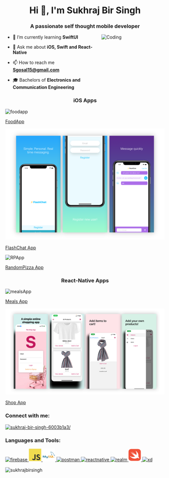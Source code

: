 




<h1 align="center">Hi 👋, I'm Sukhraj Bir Singh</h1>
<h3 align="center">A passionate self thought mobile developer</h3>

<img align="right" alt="Coding" width="200" height ="150" src="https://cdn.dribbble.com/users/1162077/screenshots/4649464/skatter-programmer.gif">
 
- 🌱 I’m currently learning **SwiftUI**

- 💬 Ask me about **iOS, Swift and React-Native**

- 📫 How to reach me **Sgosal15@gmail.com**

- 🎓 Bachelors of **Electronics and Communication Engineering**


<h3 align = "center">iOS Apps</h3>
<div>
 <img alt = "foodapp" src = "https://github.com/SukhrajBirSingh/FoodApp/blob/main/foodApp.png?raw=true">
 <p><a href = "https://github.com/SukhrajBirSingh/FoodApp">FoodApp</a></p>
<img alt = "flashchatapp1" src = "https://github.com/SukhrajBirSingh/Flash-Chat-iOS13/blob/main/Screenshot/Apple%20iPhone%2011%20Pro%20Max%20Presentation-2.png?raw=true">
 <p><a href = "https://github.com/SukhrajBirSingh/Flash-Chat-iOS13">FlashChat App</a></p>
 
 <img alt = "RPApp" src = "https://github.com/SukhrajBirSingh/RandomPizza/blob/main/Apple%20iPhone%2011%20Pro%20Max%20Presentation-3.png?raw=true">

 <p><a href ="https://github.com/SukhrajBirSingh/RandomPizza">RandomPizza App</a></p>
 </div>

<div>
<h3 align = "center">React-Native Apps</h3>

<img alt = "mealsApp" src = "https://github.com/SukhrajBirSingh/The_Meals_App/blob/master/Apple%20iPhone%2011%20Pro%20Max%20Presentation-4.png?raw=true">

 <p><a href = "https://github.com/SukhrajBirSingh/The_Meals_App">Meals App</a></p>
 <img alt = "shopApp" src ="https://github.com/SukhrajBirSingh/shopApp/blob/master/Apple%20iPhone%2011%20Pro%20Max%20Presentation-5.png?raw=true">

 <p><a href = "https://github.com/SukhrajBirSingh/shopApp">Shop App</a></p>
</div>




<h3 align="left">Connect with me:</h3>
<p align="left">
<a href="https://linkedin.com/in/sukhraj-bir-singh-6003b1a3/" target="blank"><img align="center" src="https://raw.githubusercontent.com/rahuldkjain/github-profile-readme-generator/master/src/images/icons/Social/linked-in-alt.svg" alt="sukhraj-bir-singh-6003b1a3/" height="30" width="40" /></a>
</p>

<h3 align="left">Languages and Tools:</h3>
<p align="left"> <a href="https://firebase.google.com/" target="_blank" rel="noreferrer"> <img src="https://www.vectorlogo.zone/logos/firebase/firebase-icon.svg" alt="firebase" width="40" height="40"/> </a> <a href="https://developer.mozilla.org/en-US/docs/Web/JavaScript" target="_blank" rel="noreferrer"> <img src="https://raw.githubusercontent.com/devicons/devicon/master/icons/javascript/javascript-original.svg" alt="javascript" width="40" height="40"/> </a> <a href="https://www.mysql.com/" target="_blank" rel="noreferrer"> <img src="https://raw.githubusercontent.com/devicons/devicon/master/icons/mysql/mysql-original-wordmark.svg" alt="mysql" width="40" height="40"/> </a> <a href="https://postman.com" target="_blank" rel="noreferrer"> <img src="https://www.vectorlogo.zone/logos/getpostman/getpostman-icon.svg" alt="postman" width="40" height="40"/> </a> <a href="https://reactnative.dev/" target="_blank" rel="noreferrer"> <img src="https://reactnative.dev/img/header_logo.svg" alt="reactnative" width="40" height="40"/> </a> <a href="https://realm.io/" target="_blank" rel="noreferrer"> <img src="https://raw.githubusercontent.com/bestofjs/bestofjs-webui/8665e8c267a0215f3159df28b33c365198101df5/public/logos/realm.svg" alt="realm" width="40" height="40"/> </a> <a href="https://developer.apple.com/swift/" target="_blank" rel="noreferrer"> <img src="https://raw.githubusercontent.com/devicons/devicon/master/icons/swift/swift-original.svg" alt="swift" width="40" height="40"/> </a> <a href="https://www.adobe.com/products/xd.html" target="_blank" rel="noreferrer"> <img src="https://cdn.worldvectorlogo.com/logos/adobe-xd.svg" alt="xd" width="40" height="40"/> </a> </p>

<p><img align="center" src="https://github-readme-stats.vercel.app/api/top-langs?username=sukhrajbirsingh&show_icons=true&locale=en&layout=compact" alt="sukhrajbirsingh" /></p>

